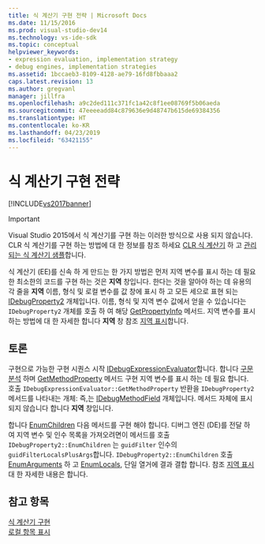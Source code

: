 ```yaml
---
title: 식 계산기 구현 전략 | Microsoft Docs
ms.date: 11/15/2016
ms.prod: visual-studio-dev14
ms.technology: vs-ide-sdk
ms.topic: conceptual
helpviewer_keywords:
- expression evaluation, implementation strategy
- debug engines, implementation strategies
ms.assetid: 1bccaeb3-8109-4128-ae79-16fd8fbbaaa2
caps.latest.revision: 13
ms.author: gregvanl
manager: jillfra
ms.openlocfilehash: a9c2ded111c371fc1a42c8f1ee08769f5b06aeda
ms.sourcegitcommit: 47eeeeadd84c879636e9d48747b615de69384356
ms.translationtype: HT
ms.contentlocale: ko-KR
ms.lasthandoff: 04/23/2019
ms.locfileid: "63421155"
---
```

# <a name="expression-evaluator-implementation-strategy"></a>식 계산기 구현 전략
[!INCLUDE[vs2017banner](../../includes/vs2017banner.md)]

> [!IMPORTANT]
> Visual Studio 2015에서 식 계산기를 구현 하는 이러한 방식으로 사용 되지 않습니다. CLR 식 계산기를 구현 하는 방법에 대 한 정보를 참조 하세요 [CLR 식 계산기](https://github.com/Microsoft/ConcordExtensibilitySamples/wiki/CLR-Expression-Evaluators) 하 고 [관리 되는 식 계산기 샘플](https://github.com/Microsoft/ConcordExtensibilitySamples/wiki/Managed-Expression-Evaluator-Sample)합니다.  
  
 식 계산기 (EE)를 신속 하 게 만드는 한 가지 방법은 먼저 지역 변수를 표시 하는 데 필요한 최소한의 코드를 구현 하는 것은 **지역** 창입니다. 한다는 것을 알아야 하는 데 유용의 각 줄을 **지역** 이름, 형식 및 로컬 변수를 값 창에 표시 하 고 모든 세으로 표현 되는 [IDebugProperty2](../../extensibility/debugger/reference/idebugproperty2.md) 개체입니다. 이름, 형식 및 지역 변수 값에서 얻을 수 있습니다는 `IDebugProperty2` 개체를 호출 하 여 해당 [GetPropertyInfo](../../extensibility/debugger/reference/idebugproperty2-getpropertyinfo.md) 메서드. 지역 변수를 표시 하는 방법에 대 한 자세한 합니다 **지역** 창 참조 [지역 표시](../../extensibility/debugger/displaying-locals.md)합니다.  
  
## <a name="discussion"></a>토론  
 구현으로 가능한 구현 시퀀스 시작 [IDebugExpressionEvaluator](../../extensibility/debugger/reference/idebugexpressionevaluator.md)합니다. 합니다 [구문 분석](../../extensibility/debugger/reference/idebugexpressionevaluator-parse.md) 하며 [GetMethodProperty](../../extensibility/debugger/reference/idebugexpressionevaluator-getmethodproperty.md) 메서드 구현 지역 변수를 표시 하는 데 필요 합니다. 호출 `IDebugExpressionEvaluator::GetMethodProperty` 반환을 `IDebugProperty2` 메서드를 나타내는 개체: 즉,는 [IDebugMethodField](../../extensibility/debugger/reference/idebugmethodfield.md) 개체입니다. 메서드 자체에 표시 되지 않습니다 합니다 **지역** 창입니다.  
  
 합니다 [EnumChildren](../../extensibility/debugger/reference/idebugproperty2-enumchildren.md) 다음 메서드를 구현 해야 합니다. 디버그 엔진 (DE)를 전달 하 여 지역 변수 및 인수 목록을 가져오려면이 메서드를 호출 `IDebugProperty2::EnumChildren` 는 `guidFilter` 인수의 `guidFilterLocalsPlusArgs`합니다. `IDebugProperty2::EnumChildren` 호출 [EnumArguments](../../extensibility/debugger/reference/idebugmethodfield-enumarguments.md) 하 고 [EnumLocals](../../extensibility/debugger/reference/idebugmethodfield-enumlocals.md), 단일 열거에 결과 결합 합니다. 참조 [지역 표시](../../extensibility/debugger/displaying-locals.md) 대 한 자세한 내용은 합니다.  
  
## <a name="see-also"></a>참고 항목  
 [식 계산기 구현](../../extensibility/debugger/implementing-an-expression-evaluator.md)   
 [로컬 항목 표시](../../extensibility/debugger/displaying-locals.md)
